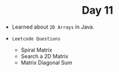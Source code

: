 <h1 align="center">Day 11</h1>

- Learned about `2D Arrays` in Java.

- `Leetcode Questions`
  - Spiral Matrix
  - Search a 2D Matrix
  - Matrix Diagonal Sum
